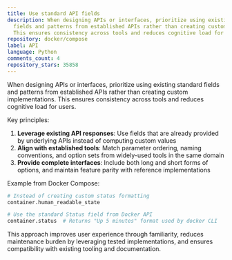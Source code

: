 ```yaml
---
title: Use standard API fields
description: When designing APIs or interfaces, prioritize using existing standard
  fields and patterns from established APIs rather than creating custom implementations.
  This ensures consistency across tools and reduces cognitive load for users.
repository: docker/compose
label: API
language: Python
comments_count: 4
repository_stars: 35858
---
```


When designing APIs or interfaces, prioritize using existing standard fields and patterns from established APIs rather than creating custom implementations. This ensures consistency across tools and reduces cognitive load for users.

Key principles:
1. **Leverage existing API responses**: Use fields that are already provided by underlying APIs instead of computing custom values
2. **Align with established tools**: Match parameter ordering, naming conventions, and option sets from widely-used tools in the same domain
3. **Provide complete interfaces**: Include both long and short forms of options, and maintain feature parity with reference implementations

Example from Docker Compose:
```python
# Instead of creating custom status formatting
container.human_readable_state

# Use the standard Status field from Docker API
container.status  # Returns "Up 5 minutes" format used by docker CLI
```

This approach improves user experience through familiarity, reduces maintenance burden by leveraging tested implementations, and ensures compatibility with existing tooling and documentation.